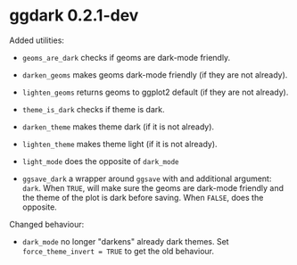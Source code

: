 # ggdark 0.2.1-dev

Added utilities:

* `geoms_are_dark` checks if geoms are dark-mode friendly.
* `darken_geoms` makes geoms dark-mode friendly (if they are not already).
* `lighten_geoms` returns geoms to ggplot2 default (if they are not already).

* `theme_is_dark` checks if theme is dark.
* `darken_theme` makes theme dark (if it is not already).
* `lighten_theme` makes theme light (if it is not already).

* `light_mode` does the opposite of `dark_mode`

* `ggsave_dark` a wrapper around `ggsave` with and additional argument: `dark`.
When `TRUE`, will make sure the geoms are dark-mode friendly and the theme of 
the plot is dark before saving. When `FALSE`, does the opposite.

Changed behaviour:

* `dark_mode` no longer "darkens" already dark themes. Set `force_theme_invert = TRUE` to get the old behaviour.
